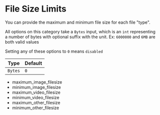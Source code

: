 # File Size Limits

You can provide the maximum and minimum file size for each file "type".

All options on this category take a `Bytes` input, which is an `int` representing a number of bytes with optional suffix with the unit. Ex: `6000000` and `6MB` are both valid values

Setting any of these options to `0` means `disabled`

|Type|Default|
|---|---|
|`Bytes`|`0`|

- maximum_image_filesize
- minimum_image_filesize
- maximum_video_filesize
- minimum_video_filesize
- maximum_other_filesize
- minimum_other_filesize
